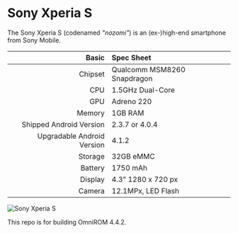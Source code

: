 Sony Xperia S
==============

The Sony Xperia S (codenamed _"nozomi"_) is an (ex-)high-end smartphone from Sony Mobile.


Basic   | Spec Sheet
-------:|:-------------------------
Chipset | Qualcomm MSM8260 Snapdragon
CPU     | 1.5GHz Dual-Core 
GPU     | Adreno 220
Memory  | 1GB RAM
Shipped Android Version | 2.3.7 or 4.0.4
Upgradable Android Version | 4.1.2
Storage | 32GB eMMC
Battery | 1750 mAh
Display | 4.3" 1280 x 720 px
Camera  | 12.1MPx, LED Flash

![Sony Xperia S](http://api.sonymobile.com/files/xperia-s-hero-black-1240x840-84a4f0d48a8cbe7cab3d97bcc2fdc195.jpg "Sony Xperia S in black")

This repo is for building OmniROM 4.4.2.
